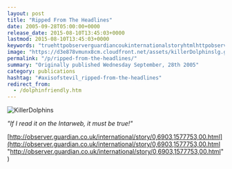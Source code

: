 ```yaml
---
layout: post
title: "Ripped From The Headlines"
date: 2005-09-28T05:00:00+0000
release_date: 2015-08-10T13:45:03+0000
lastmod: 2015-08-10T13:45:03+0000
keywords: "truehttpobserverguardiancoukinternationalstoryhtmlhttpobserverguardiancoukinternationalstoryhtml, httpobserverguardiancoukinternationalstoryhtml, intarweb, read, killerdolphinskillerdolphinsidif"
image: "https://d3e878vmunx8cm.cloudfront.net/assets/killerDolphinslg.gif"
permalink: "/p/ripped-from-the-headlines/"
summary: "Originally published Wednesday September, 28th 2005"
category: publications
hashtag: "#axisofstevil_ripped-from-the-headlines"
redirect_from:
  - /dolphinfriendly.htm
---
```


[id_1]: https://d3e878vmunx8cm.cloudfront.net/assets/killerDolphinslg.gif "KillerDolphins"
![KillerDolphins][id_1]

*"If I read it on the Intarweb, it must be true!"*

[http://observer.guardian.co.uk/international/story/0,6903,1577753,00.html](http://observer.guardian.co.uk/international/story/0,6903,1577753,00.html "http://observer.guardian.co.uk/international/story/0,6903,1577753,00.html")
